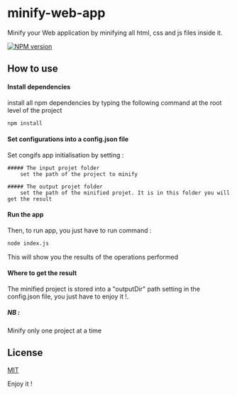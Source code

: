 # minify-web-app
Minify your Web application by minifying all html, css and js files inside it.

[![NPM version](https://img.shields.io/npm/v/minify-web-app.svg)](https://www.npmjs.com/package/minify-web-app)

## How to use

#### Install dependencies

install all npm dependencies by typing the following command at the root level of the project

```bash
npm install 
```


#### Set configurations into a config.json file

Set congifs app initialisation by setting :

	##### The input projet folder 
    	set the path of the project to minify
        
	##### The output projet folder 
    	set the path of the minified projet. It is in this folder you will get the result

#### Run the app

Then, to run app, you just have to run command :

```bash
node index.js
```

This will show you the results of the operations performed


#### Where to get the result
The minified project is stored into a "outputDir" path setting in the config.json file, you just have to enjoy it !.

##### NB :
Minify only one project at a time


## License

[MIT](LICENSE)


Enjoy it !